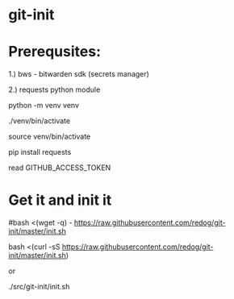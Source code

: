 git-init
========

# Prerequsites:
  1.) bws - bitwarden sdk (secrets manager)
  
  2.) requests python module

python -m venv venv

./venv/bin/activate

source venv/bin/activate

pip install requests
  
read GITHUB_ACCESS_TOKEN

# Get it and init it
#bash <(wget -q) - https://raw.githubusercontent.com/redog/git-init/master/init.sh

bash <(curl -sS https://raw.githubusercontent.com/redog/git-init/master/init.sh)

or

./src/git-init/init.sh
